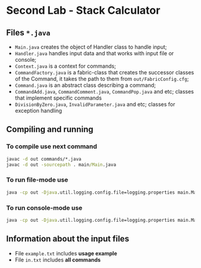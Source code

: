 # Second Lab - Stack Calculator
## Files `*.java`
- `Main.java` creates the object of Handler class to handle input;
- `Handler.java` handles input data and that works with input file or console;
- `Context.java` is a context for commands;
- `CommandFactory.java` is a fabric-class that creates the successor classes of the Command, it takes the path to them from `out/FabricConfig.cfg`;
- `Command.java` is an abstract class describing a command;
- `CommandAdd.java`, `CommandComment.java`, `CommandPop.java` and etc; classes that implement specific commands
- `DivisionByZero.java`, `InvalidParameter.java` and etc; classes for exception handling

## Compiling and running
### To compile use next command
```cmd
javac -d out commands/*.java
javac -d out -sourcepath . main/Main.java
```
### To run file-mode use
```cmd
java -cp out -Djava.util.logging.config.file=logging.properties main.Main <input.txt>
```
### To run console-mode use
```cmd
java -cp out -Djava.util.logging.config.file=logging.properties main.Main
```

## Information about the input files
- File `example.txt` includes **usage example**
- File `in.txt` includes **all commands**
